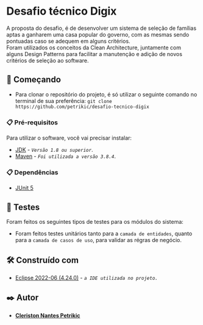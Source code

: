 # Desafio técnico Digix

A proposta do desafio, é de desenvolver um sistema de seleção de famílias aptas a ganharem uma casa popular do governo, com as mesmas sendo pontuadas caso se adequem em alguns critérios.
<br>
Foram utilizados os conceitos da Clean Architecture, juntamente com alguns Design Patterns para facilitar a manutenção e adição de novos critérios de seleção ao software. 

## 🚀 Começando

* Para clonar o repositório do projeto, é só utilizar o seguinte comando no terminal de sua preferência: `git clone https://github.com/petrikic/desafio-tecnico-digix`

### 📋 Pré-requisitos

Para utilizar o software, você vai precisar instalar:
* [JDK](https://openjdk.org/) - *`Versão 1.8 ou superior`*.
* [Maven](https://maven.apache.org/) - *`Foi utilizada a versão 3.8.4`*.

### 📋 Dependências

* [JUnit 5](https://junit.org/)


## 🧪 Testes

Foram feitos os seguintes tipos de testes para os módulos do sistema:
* Foram feitos testes unitários tanto para a `camada de entidades`, quanto para a `camada de casos de uso`, para validar as régras de negócio.

## 🛠️ Construído com

* [Eclipse 2022-06 (4.24.0)](https://eclipse.org/) - *`a IDE utilizada no projeto.`*


## ✒️ Autor

* [**Cleriston Nantes Petrikic**](https://github.com/petrikic)